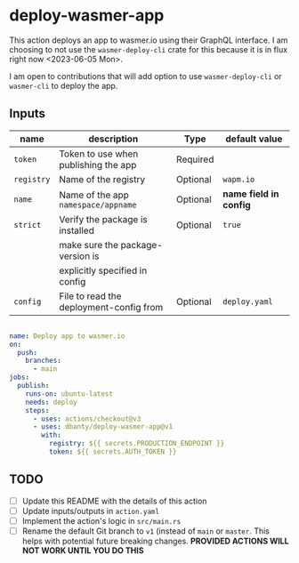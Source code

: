 # deploy-wasmer-app

This action deploys an app to wasmer.io using their GraphQL interface. I am
choosing to not use the `wasmer-deploy-cli` crate for this because it is in
flux right now <2023-06-05 Mon>.

I am open to contributions that will add option to use `wasmer-deploy-cli` or
`wasmer-cli` to deploy the app.


## Inputs

| name       | description                             | Type     | default value            |
|------------|-----------------------------------------|----------|--------------------------|
| `token`    | Token to use when publishing the app    | Required |                          |
| `registry` | Name of the registry                    | Optional | `wapm.io`                |
| `name`     | Name of the app `namespace/appname`     | Optional | __name field in config__ |
| `strict`   | Verify the package is installed         | Optional | `true`                   |
|            | make sure the package-version is        |          |                          |
|            | explicitly specified in config          |          |                          |
| `config`   | File to read the deployment-config from | Optional | `deploy.yaml`            |


```yaml

name: Deploy app to wasmer.io
on:
  push:
    branches:
      - main
jobs:
  publish:
    runs-on: ubuntu-latest
    needs: deploy
    steps:
      - uses: actions/checkout@v3
      - uses: dbanty/deploy-wasmer-app@v1
        with:
          registry: ${{ secrets.PRODUCTION_ENDPOINT }}
          token: ${{ secrets.AUTH_TOKEN }}
```


## TODO

- [ ] Update this README with the details of this action
- [ ] Update inputs/outputs in `action.yaml`
- [ ] Implement the action's logic in `src/main.rs`
- [ ] Rename the default Git branch to `v1` (instead of `main` or `master`. This
  helps with potential future breaking changes. **PROVIDED ACTIONS WILL NOT WORK
  UNTIL YOU DO THIS**
